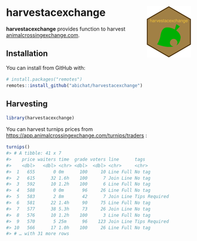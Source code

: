 
<!-- README.md is generated from README.Rmd. Please edit that file -->

# harvestacexchange <img src='man/figures/logo.png' align="right" height="139" />

<!-- badges: start -->

<!-- badges: end -->

**harvestacexchange** provides function to harvest
[animalcrossingexchange.com](https://app.animalcrossingexchange.com).

## Installation

You can install from GitHub with:

``` r
# install.packages("remotes")
remotes::install_github("abichat/harvestacexchange")
```

## Harvesting

``` r
library(harvestacexchange)
```

You can harvest turnips prices from
<https://app.animalcrossingexchange.com/turnips/traders> :

``` r
turnips()
#> # A tibble: 41 x 7
#>    price waiters time  grade voters line      tags         
#>    <dbl>   <dbl> <chr> <dbl>  <dbl> <chr>     <chr>        
#>  1   655       0 0m      100     10 Line Full No tag       
#>  2   615      32 1.6h    100      7 Join Line No tag       
#>  3   592      10 1.2h    100      6 Line Full No tag       
#>  4   588       0 0m       96     26 Line Full No tag       
#>  5   583       2 8m       42      7 Join Line Tips Required
#>  6   581      22 1.4h     90     75 Line Full No tag       
#>  7   577      38 5.3h     73     26 Join Line No tag       
#>  8   576      10 1.2h    100      3 Line Full No tag       
#>  9   570       5 25m      96    123 Join Line Tips Required
#> 10   566      17 1.0h    100     26 Line Full No tag       
#> # … with 31 more rows
```
